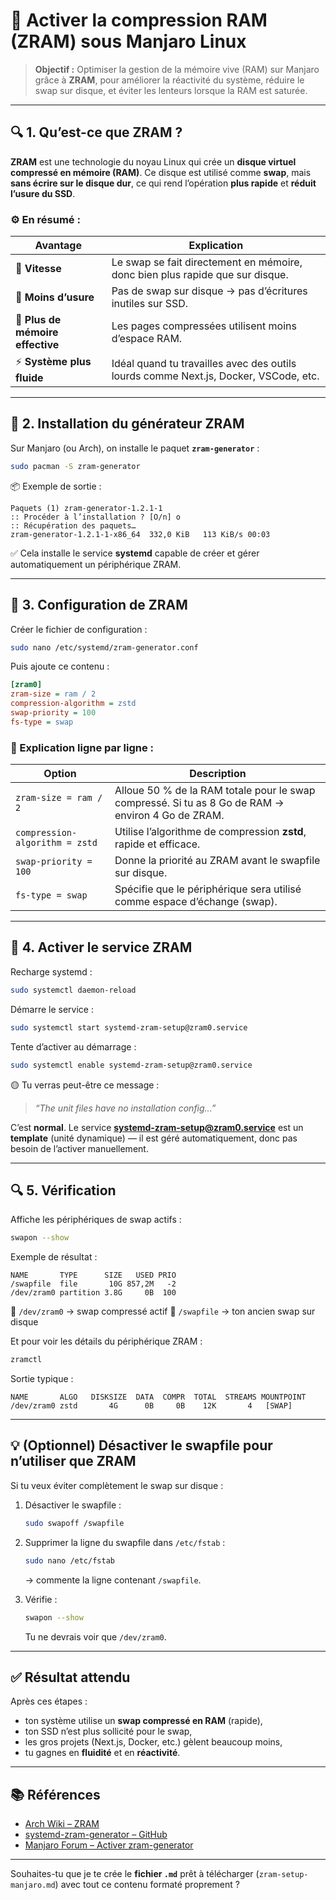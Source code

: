 
# 🧠 Activer la compression RAM (ZRAM) sous Manjaro Linux

> **Objectif :** Optimiser la gestion de la mémoire vive (RAM) sur Manjaro grâce à **ZRAM**, pour améliorer la réactivité du système, réduire le swap sur disque, et éviter les lenteurs lorsque la RAM est saturée.

---

## 🔍 1. Qu’est-ce que ZRAM ?

**ZRAM** est une technologie du noyau Linux qui crée un **disque virtuel compressé en mémoire (RAM)**.
Ce disque est utilisé comme **swap**, mais **sans écrire sur le disque dur**, ce qui rend l’opération **plus rapide** et **réduit l’usure du SSD**.

### ⚙️ En résumé :

| Avantage                         | Explication                                                                          |
| -------------------------------- | ------------------------------------------------------------------------------------ |
| 💨 **Vitesse**                   | Le swap se fait directement en mémoire, donc bien plus rapide que sur disque.        |
| 💾 **Moins d’usure**             | Pas de swap sur disque → pas d’écritures inutiles sur SSD.                           |
| 🧩 **Plus de mémoire effective** | Les pages compressées utilisent moins d’espace RAM.                                  |
| ⚡ **Système plus fluide**        | Idéal quand tu travailles avec des outils lourds comme Next.js, Docker, VSCode, etc. |

---

## 🧰 2. Installation du générateur ZRAM

Sur Manjaro (ou Arch), on installe le paquet **`zram-generator`** :

```bash
sudo pacman -S zram-generator
```

📦 Exemple de sortie :

```
Paquets (1) zram-generator-1.2.1-1
:: Procéder à l’installation ? [O/n] o
:: Récupération des paquets…
zram-generator-1.2.1-1-x86_64  332,0 KiB   113 KiB/s 00:03
```

✅ Cela installe le service **systemd** capable de créer et gérer automatiquement un périphérique ZRAM.

---

## 🧩 3. Configuration de ZRAM

Créer le fichier de configuration :

```bash
sudo nano /etc/systemd/zram-generator.conf
```

Puis ajoute ce contenu :

```ini
[zram0]
zram-size = ram / 2
compression-algorithm = zstd
swap-priority = 100
fs-type = swap
```

### 🧾 Explication ligne par ligne :

| Option                         | Description                                                                                       |
| ------------------------------ | ------------------------------------------------------------------------------------------------- |
| `zram-size = ram / 2`          | Alloue 50 % de la RAM totale pour le swap compressé. Si tu as 8 Go de RAM → environ 4 Go de ZRAM. |
| `compression-algorithm = zstd` | Utilise l’algorithme de compression **zstd**, rapide et efficace.                                 |
| `swap-priority = 100`          | Donne la priorité au ZRAM avant le swapfile sur disque.                                           |
| `fs-type = swap`               | Spécifie que le périphérique sera utilisé comme espace d’échange (swap).                          |

---

## 🔄 4. Activer le service ZRAM

Recharge systemd :

```bash
sudo systemctl daemon-reload
```

Démarre le service :

```bash
sudo systemctl start systemd-zram-setup@zram0.service
```

Tente d’activer au démarrage :

```bash
sudo systemctl enable systemd-zram-setup@zram0.service
```

🟡 Tu verras peut-être ce message :

> *“The unit files have no installation config...”*

C’est **normal**.
Le service **[systemd-zram-setup@zram0.service](mailto:systemd-zram-setup@zram0.service)** est un **template** (unité dynamique) — il est géré automatiquement, donc pas besoin de l’activer manuellement.

---

## 🔍 5. Vérification

Affiche les périphériques de swap actifs :

```bash
swapon --show
```

Exemple de résultat :

```
NAME       TYPE      SIZE   USED PRIO
/swapfile  file       10G 857,2M   -2
/dev/zram0 partition 3.8G     0B  100
```

🔹 `/dev/zram0` → swap compressé actif
🔹 `/swapfile` → ton ancien swap sur disque

Et pour voir les détails du périphérique ZRAM :

```bash
zramctl
```

Sortie typique :

```
NAME       ALGO   DISKSIZE  DATA  COMPR  TOTAL  STREAMS MOUNTPOINT
/dev/zram0 zstd       4G      0B     0B    12K       4   [SWAP]
```

---

## 💡 (Optionnel) Désactiver le swapfile pour n’utiliser que ZRAM

Si tu veux éviter complètement le swap sur disque :

1. Désactiver le swapfile :

   ```bash
   sudo swapoff /swapfile
   ```

2. Supprimer la ligne du swapfile dans `/etc/fstab` :

   ```bash
   sudo nano /etc/fstab
   ```

   → commente la ligne contenant `/swapfile`.

3. Vérifie :

   ```bash
   swapon --show
   ```

   Tu ne devrais voir que `/dev/zram0`.

---

## ✅ Résultat attendu

Après ces étapes :

* ton système utilise un **swap compressé en RAM** (rapide),
* ton SSD n’est plus sollicité pour le swap,
* les gros projets (Next.js, Docker, etc.) gèlent beaucoup moins,
* tu gagnes en **fluidité** et en **réactivité**.

---

## 📚 Références

* [Arch Wiki – ZRAM](https://wiki.archlinux.org/title/Zram)
* [systemd-zram-generator – GitHub](https://github.com/systemd/zram-generator)
* [Manjaro Forum – Activer zram-generator](https://forum.manjaro.org/)

---

Souhaites-tu que je te crée le **fichier `.md`** prêt à télécharger (`zram-setup-manjaro.md`) avec tout ce contenu formaté proprement ?
